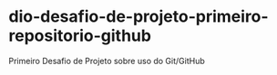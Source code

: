 # dio-desafio-de-projeto-primeiro-repositorio-github
Primeiro Desafio de Projeto sobre uso do Git/GitHub
